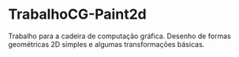 # TrabalhoCG-Paint2d
Trabalho para a cadeira de computação gráfica. Desenho de formas geométricas 2D simples e algumas transformações básicas.
